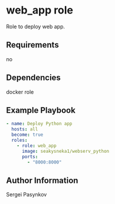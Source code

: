 # web_app role
Role to deploy web app.

## Requirements
no

## Dependencies
docker role

## Example Playbook
```yml
- name: Deploy Python app
  hosts: all
  become: true
  roles:
    - role: web_app
      image: seakysneka1/webserv_python
      ports:
        - "8000:8000"
```

## Author Information
Sergei Pasynkov